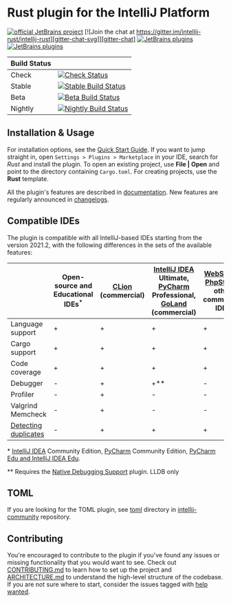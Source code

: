 # Rust plugin for the IntelliJ Platform

[![official JetBrains project](https://jb.gg/badges/official.svg)](https://confluence.jetbrains.com/display/ALL/JetBrains+on+GitHub)
[![Join the chat at https://gitter.im/intellij-rust/intellij-rust][gitter-chat-svg]][gitter-chat]
[![JetBrains plugins][plugin-version-svg]][plugin-repo]
[![JetBrains plugins][plugin-downloads-svg]][plugin-repo]

| Build Status |                                                                              |
|--------------|------------------------------------------------------------------------------|
| Check        | [![Check Status][check-status-svg]][check-status]                            |
| Stable       | [![Stable Build Status][stable-build-status-svg]][stable-build-status]       |
| Beta         | [![Beta Build Status][beta-build-status-svg]][beta-build-status]             |
| Nightly      | [![Nightly Build Status][nightly-build-status-svg]][nightly-build-status]    |

## Installation & Usage

For installation options, see the [Quick Start Guide](https://plugins.jetbrains.com/plugin/8182-rust/docs/rust-quick-start.html#install-update).
If you want to jump straight in, open `Settings > Plugins > Marketplace` in your IDE,
search for _Rust_ and install the plugin. To open an existing project, use **File | Open** and point to the directory containing `Cargo.toml`. 
For creating projects, use the **Rust** template.

All the plugin's features are described in [documentation](https://plugins.jetbrains.com/plugin/8182-rust/docs).
New features are regularly announced in [changelogs](https://intellij-rust.github.io/thisweek/).


## Compatible IDEs

The plugin is compatible with all IntelliJ-based IDEs starting from the version 2021.2, with the following differences in the sets of the available features:


|                        | Open-source and Educational IDEs<sup>*</sup> | [CLion] (commercial) | [IntelliJ IDEA] Ultimate, [PyCharm] Professional, [GoLand] (commercial) | [WebStorm], [PhpStorm], other commercial IDEs |
|------------------------|---|---|---|---|
| Language support       | + | + | + | + |
| Cargo support          | + | + | + | + |
| Code coverage          | + | + | + | + |
| Debugger               | - | + | +** | - |
| Profiler               | - | + | - | - |
| Valgrind Memcheck      | - | + | - | - |
| [Detecting duplicates] | - | + | + | + |


\* [IntelliJ IDEA] Community Edition, [PyCharm] Community Edition, [PyCharm Edu and IntelliJ IDEA Edu].

\** Requires the
[Native Debugging Support](https://plugins.jetbrains.com/plugin/12775-native-debugging-support) plugin. 
LLDB only

## TOML

If you are looking for the TOML plugin, see [toml] directory in [intellij-community](https://github.com/JetBrains/intellij-community) repository.

## Contributing

You're encouraged to contribute to the plugin if you've found any
issues or missing functionality that you would want to see. Check out
[CONTRIBUTING.md] to learn how to set up the project and [ARCHITECTURE.md] to
understand the high-level structure of the codebase. If you are not sure where to start, consider the issues tagged with [help wanted].

[intellij-rust.github.io]: https://intellij-rust.github.io/
[website]: https://intellij-rust.github.io/docs/faq.html
[help wanted]: https://github.com/intellij-rust/intellij-rust/labels/help%20wanted
[CONTRIBUTING.md]: CONTRIBUTING.md
[ARCHITECTURE.md]: ARCHITECTURE.md
[toml]: https://github.com/JetBrains/intellij-community/tree/master/plugins/toml

<!-- Badges -->
[gitter-chat]: https://gitter.im/intellij-rust/intellij-rust
[gitter-chat-svg]: https://badges.gitter.im/Join%20Chat.svg

[plugin-repo]: https://plugins.jetbrains.com/plugin/8182-rust
[plugin-version-svg]: https://img.shields.io/jetbrains/plugin/v/8182-rust.svg
[plugin-downloads-svg]: https://img.shields.io/jetbrains/plugin/d/8182-rust.svg

[check-status]: https://github.com/intellij-rust/intellij-rust/actions?query=workflow%3Acheck+event%3Apush+branch%3Amaster
[check-status-svg]: https://github.com/intellij-rust/intellij-rust/workflows/check/badge.svg?branch=master&event=push

[stable-build-status]: https://github.com/intellij-rust/intellij-rust/actions?query=workflow%3A%22rust+release%22+event%3Arepository_dispatch
[stable-build-status-svg]: https://github.com/intellij-rust/intellij-rust/workflows/rust%20release/badge.svg?event=repository_dispatch

[beta-build-status]: https://github.com/intellij-rust/intellij-rust/actions?query=workflow%3A%22rust+release%22+event%3Aschedule
[beta-build-status-svg]: https://github.com/intellij-rust/intellij-rust/workflows/rust%20release/badge.svg?event=schedule

[nightly-build-status]: https://github.com/intellij-rust/intellij-rust/actions?query=workflow%3A%22rust+nightly%22
[nightly-build-status-svg]: https://github.com/intellij-rust/intellij-rust/workflows/rust%20nightly/badge.svg


[IntelliJ IDEA]: https://www.jetbrains.com/idea/
[CLion]: https://www.jetbrains.com/clion/
[PyCharm]: https://www.jetbrains.com/pycharm/
[GoLand]: https://www.jetbrains.com/go/
[WebStorm]: https://www.jetbrains.com/webstorm/
[PhpStorm]: https://www.jetbrains.com/phpstorm/
[PyCharm Edu and IntelliJ IDEA Edu]: https://www.jetbrains.com/education
[Detecting duplicates]: https://www.jetbrains.com/help/idea/analyzing-duplicates.html
